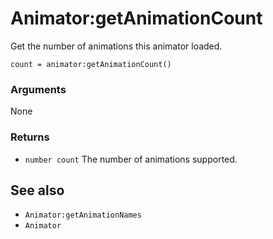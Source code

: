 <!--
category: reference
-->

Animator:getAnimationCount
===

Get the number of animations this animator loaded.

    count = animator:getAnimationCount()

### Arguments

None

### Returns

- `number count` The number of animations supported.

See also
---

- `Animator:getAnimationNames`
- `Animator`
